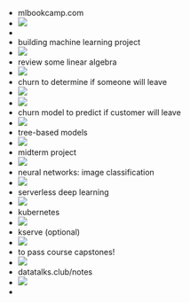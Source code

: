 - mlbookcamp.com
- ![](assets\20250917_163843_image.png)
-
- building machine learning project
- ![](assets\20250917_164236_image.png)
- review some linear algebra
- ![](assets\20250917_164251_image.png)
- churn to determine if someone will leave
- ![](assets\20250917_164647_image.png)
- ![](assets\20250917_164659_image.png)
- churn model to predict if customer will leave
- ![](assets\20250918_214040_image.png)
- tree-based models
- ![](assets\20250918_214130_image.png)
- midterm project
- ![](assets\20250918_214655_image.png)
- neural networks: image classification
- ![](assets\20250918_214733_image.png)
- serverless deep learning
- ![](assets\20250918_214900_image.png)
- kubernetes
- ![](assets\20250918_214952_image.png)
- kserve (optional)
- ![](assets\20250918_215009_image.png)
- to pass course capstones!
- ![](assets\20250918_215108_image.png)
- datatalks.club/notes
-  ![](assets\20250918_215737_image.png)
-

